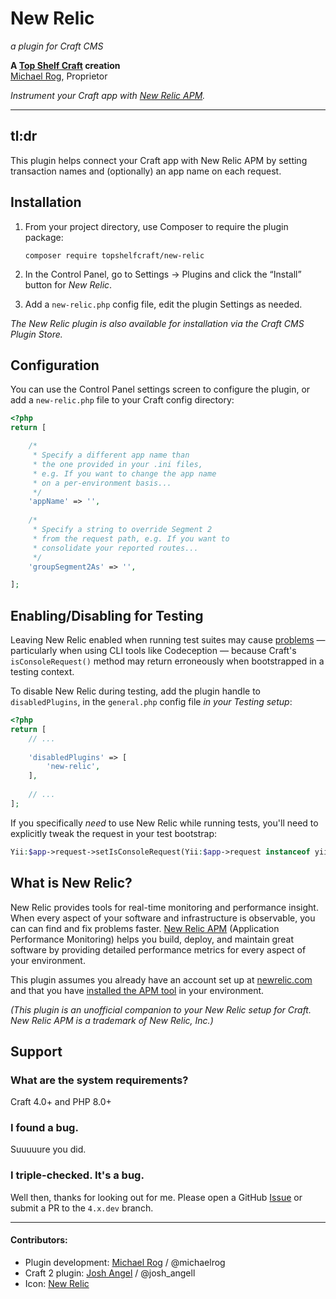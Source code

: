 # New Relic

_a plugin for Craft CMS_

**A [Top Shelf Craft](https://topshelfcraft.com) creation**  
[Michael Rog](https://michaelrog.com), Proprietor

_Instrument your Craft app with [New Relic APM](https://newrelic.com/products/application-monitoring)._


* * *


## tl:dr

This plugin helps connect your Craft app with New Relic APM by setting transaction names and (optionally) an app name on each request.


## Installation

1. From your project directory, use Composer to require the plugin package:

   ```
   composer require topshelfcraft/new-relic
   ```

2. In the Control Panel, go to Settings → Plugins and click the “Install” button for _New Relic_.

3. Add a `new-relic.php` config file, edit the plugin Settings as needed.

_The New Relic plugin is also available for installation via the Craft CMS Plugin Store._


## Configuration

You can use the Control Panel settings screen to configure the plugin, or add a `new-relic.php` file to your Craft config directory:

```php
<?php
return [

    /*
     * Specify a different app name than
     * the one provided in your .ini files,
     * e.g. If you want to change the app name
     * on a per-environment basis...
     */
    'appName' => '',
    
    /*
     * Specify a string to override Segment 2
     * from the request path, e.g. If you want to
     * consolidate your reported routes...
     */
    'groupSegment2As' => '',

];
```

## Enabling/Disabling for Testing

Leaving New Relic enabled when running test suites may cause [problems](https://github.com/TopShelfCraft/New-Relic/issues/7) — particularly when using CLI tools like Codeception — because Craft's `isConsoleRequest()` method may return erroneously when bootstrapped in a testing context.

To disable New Relic during testing, add the plugin handle to `disabledPlugins`, in the `general.php` config file _in your Testing setup_:

```php
<?php
return [
    // ...
    
    'disabledPlugins' => [
        'new-relic',
    ],
    
    // ...
];
```

If you specifically _need_ to use New Relic while running tests, you'll need to explicitly tweak the request in your test bootstrap:

```php
Yii:$app->request->setIsConsoleRequest(Yii:$app->request instanceof yii/console/Request);
```


## What is New Relic?

New Relic provides tools for real-time monitoring and performance insight. When every aspect of your software and infrastructure is observable, you can can find and fix problems faster.
[New Relic APM](https://newrelic.com/products/application-monitoring) (Application Performance Monitoring) helps you build, deploy, and maintain great software by providing
detailed performance metrics for every aspect of your environment. 

This plugin assumes you already have an account set up at [newrelic.com](https://newrelic.com) and that you have
[installed the APM tool](https://docs.newrelic.com/docs/agents/php-agent/installation/php-agent-installation-overview) in your environment.
  
_(This plugin is an *unofficial* companion to your New Relic setup for Craft. New Relic APM is a trademark of New Relic, Inc.)_


## Support


### What are the system requirements?

Craft 4.0+ and PHP 8.0+


### I found a bug.

Suuuuure you did.


### I triple-checked. It's a bug.

Well then, thanks for looking out for me. Please open a GitHub [Issue](https://github.com/TopShelfCraft/New-Relic/issues) or submit a PR to the `4.x.dev` branch.


* * *


#### Contributors:

 - Plugin development: [Michael Rog](https://michaelrog.com) / @michaelrog
 - Craft 2 plugin: [Josh Angel](https://github.com/supercool) / @josh_angell
 - Icon: [New Relic](https://newrelic.com/about/media-assets)
